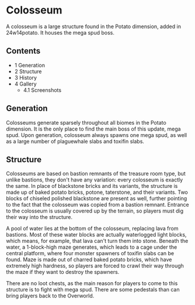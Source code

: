 # Colosseum
A colosseum is a large structure found in the Potato dimension, added in 24w14potato. It houses the mega spud boss.

## Contents
- 1 Generation
- 2 Structure
- 3 History
- 4 Gallery
	- 4.1 Screenshots

## Generation
Colosseums generate sparsely throughout all biomes in the Potato dimension. It is the only place to find the main boss of this update, mega spud. Upon generation, colosseum always spawns one mega spud, as well as a large number of plaguewhale slabs and toxifin slabs.

## Structure
Colosseums are based on bastion remnants of the treasure room type, but unlike bastions, they don't have any variation: every colosseum is exactly the same. In place of blackstone bricks and its variants, the structure is made up of baked potato bricks, potone, taterstone, and their variants. Two blocks of chiseled polished blackstone are present as well, further pointing to the fact that the colosseum was copied from a bastion remnant. Entrance to the colosseum is usually covered up by the terrain, so players must dig their way into the structure.

A pool of water lies at the bottom of the colosseum, replacing lava from bastions. Most of these water blocks are actually waterlogged light blocks, which means, for example, that lava can't turn them into stone. Beneath the water, a 1-block-high maze generates, which leads to a cage under the central platform, where four monster spawners of toxifin slabs can be found. Maze is made out of charred baked potato bricks, which have extremely high hardness, so players are forced to crawl their way through the maze if they want to destroy the spawners.

There are no loot chests, as the main reason for players to come to this structure is to fight with mega spud. There are some pedestals than can bring players back to the Overworld.



